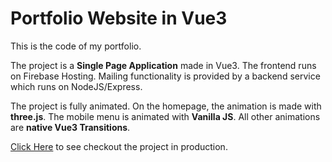 # Portfolio Website in Vue3 #

This is the code of my portfolio.

The project is a **Single Page Application** made in Vue3. The frontend runs on Firebase Hosting. Mailing functionality is provided by a backend service which runs on NodeJS/Express.

The project is fully animated. On the homepage, the animation is made with **three.js**. The mobile menu is animated with **Vanilla JS**. All other animations are **native Vue3 Transitions**.

[Click Here](https://mariomazzola-64e1a.web.app) to see checkout the project in production.
